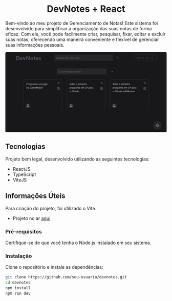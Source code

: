 <h1 align="center">DevNotes + React</h1>

Bem-vindo ao meu projeto de Gerenciamento de Notas! Este sistema foi desenvolvido para simplificar a organização das suas notas de forma eficaz. Com ele, você pode facilmente criar, pesquisar, fixar, editar e excluir suas notas, oferecendo uma maneira conveniente e flexível de gerenciar suas informações pessoais.

<img src="public/preview.png" alt="Imagem Preview do Site" style="border-radius: 4px">

## Tecnologias
Projeto bem legal, desenvolvido utilizando as seguintes tecnologias:

- ReactJS
- TypeScript
- ViteJS

## Informações Úteis
Para criação do projeto, foi utilizado o Vite.
- Projeto no ar [aqui](https://gafanhotoalexandre.github.io/devnotes-react/)

### Pré-requisitos

Certifique-se de que você tenha o Node.js instalado em seu sistema.

### Instalação
Clone o repositório e instale as dependências:

```bash
git clone https://github.com/seu-usuario/devnotes.git
cd devnotes
npm install
npm run dev
```
